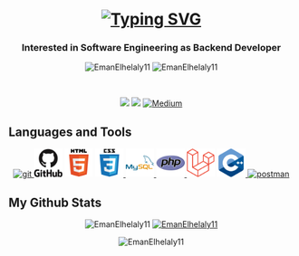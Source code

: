  <h1 align="center"><a href="https://git.io/typing-svg"><img src="https://readme-typing-svg.demolab.com?font=Righteous&size=25&pause=1000&color=0F8AF7FF&center=true&random=false&width=435&height=55&lines=Hi There,+I'm+Eman+Elhelaly" alt="Typing SVG" /></a>
</h1>

<h3 align="center">Interested in Software Engineering as Backend Developer</h3>

<p align="center"> <img src="https://komarev.com/ghpvc/?username=EmanElhelaly11&label=Profile%20views&color=0e75b6&style=flat" alt="EmanElhelaly11"/>
<img src="https://img.shields.io/github/followers/EmanElhelaly11?label=Followers" alt="EmanElhelaly11" />
</p><br>
<p align="center">
<a href="mailto:emanelhelaly11@gmail.com"  target="_blank" title="Gmail"><img src="https://img.shields.io/badge/gmail-%23F05033.svg?style=for-the-badge&logo=gmail&logoColor=white"/></a>  
<a href="https://www.linkedin.com/in/eman-elhelaly/"  target="_blank" title="LinkedIn"><img src="https://img.shields.io/badge/linkedin-%230077B5.svg?style=for-the-badge&logo=linkedin&logoColor=white"/></a>
<a href="https://medium.com/@emanelhelaly11" target="_blank" title="Medium">
  <img src="https://img.shields.io/badge/Medium-%2312100E.svg?style=for-the-badge&logo=Medium&logoColor=white" alt="Medium" />
</a>


## Languages and Tools
<p align="center">
<a href="https://git-scm.com/" target="_blank" rel="noreferrer"> 
   <img src="https://www.vectorlogo.zone/logos/git-scm/git-scm-icon.svg" alt="git" width="50" height="50"/> </a>
<a href="https://github.com/" target="_blank" rel="noreferrer">
  <img src="https://raw.githubusercontent.com/devicons/devicon/master/icons/github/github-original-wordmark.svg" alt="GitHub" width="50" height="50"/></a>
<a href="https://www.w3.org/html/" target="_blank" rel="noreferrer"> 
  <img src="https://raw.githubusercontent.com/devicons/devicon/master/icons/html5/html5-original-wordmark.svg" alt="html5" width="50" height="50"/></a>
<a href="https://www.w3schools.com/css/" target="_blank" rel="noreferrer">    <img src="https://raw.githubusercontent.com/devicons/devicon/master/icons/css3/css3-original-wordmark.svg" alt="css3" width="50" height="50"/> </a>
<a href="https://www.mysql.com/" target="_blank" rel="noreferrer"> <img src="https://raw.githubusercontent.com/devicons/devicon/master/icons/mysql/mysql-original-wordmark.svg" alt="mysql" width="50" height="50"/> </a> <a href="https://www.php.net" target="_blank" rel="noreferrer"> <img src="https://raw.githubusercontent.com/devicons/devicon/master/icons/php/php-original.svg" alt="php" width="50" height="50"/> </a> 
<a href="https://laravel.com/" target="_blank" rel="noreferrer">
  <img src="https://raw.githubusercontent.com/devicons/devicon/master/icons/laravel/laravel-original.svg" alt="laravel" width="50" height="50"></a>
  <a href="https://cplusplus.com/" target="_blank" rel="noreferrer">
  <img src="https://raw.githubusercontent.com/devicons/devicon/master/icons/cplusplus/cplusplus-original.svg" alt="C++" width="50" height="50"/>
</a>
<a href="https://postman.com" target="_blank" rel="noreferrer"> <img src="https://www.vectorlogo.zone/logos/getpostman/getpostman-icon.svg" alt="postman" width="50" height="50"/> </a>
</p>

## My Github Stats
<p align="center">
<img src="https://github-readme-stats.vercel.app/api?username=EmanElhelaly11&show_icons=true&locale=en&theme=chartreuse-dark" alt="EmanElhelaly11"/>
  <a href="https://github.com/anuraghazra/github-readme-stats">  
 <img src="https://github-readme-stats.vercel.app/api/top-langs?username=EmanElhelaly11&show_icons=true&locale=en&theme=chartreuse-dark&layout=compact" alt="EmanElhelaly11" /></p>  </a>
</p>

<p align="center">
  <img src="https://github-readme-streak-stats.herokuapp.com/?user=EmanElhelaly11&theme=chartreuse-dark" alt="EmanElhelaly11" />
</p>

